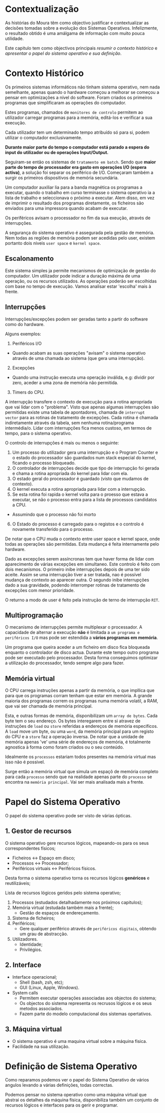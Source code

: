 # Contextualização

As histórias do Moura têm como objectivo justificar e contextualizar as decisões tomadas sobre a evolução dos Sistemas Operativos. Infelizmente, o resultado obtido é uma amálgama de informação com muito pouca utilidade.

Este capitulo tem como objectivos principais *resumir o contexto histórico* e *apresentar o papel do sistema operativo e sua definição*.

# Contexto Histórico

Os primeiros sistemas informáticos não tinham sistema operativo, nem nada semelhante, apenas quando o hardware começou a melhorar se começou a pensar em optimizações a nível do software. Foram criados os primeiros programas que simplificaram as operações do computador.

Estes programas, chamados de `monitores de controlo` permitem ao utilizador carregar programas para a memória, editá-los e verificar a sua execução.

Cada utilizador tem um determinado tempo atribuído só para si, podem utilizar o computador exclusivamente.

**Durante maior parte do tempo o computador está parado a espera do input do utilizador ou de operações Input/Output.**


Seguiram-se então os sistemas de `tratamento em batch`. Sendo que **maior parte do tempo de processador era gasto em operações I/O (espera activa)**, a solução foi separar os periférico de I/O.
Começaram também a surgir os primeiros dispositivos de memória secundária.

Um computador auxiliar lia para a banda magnética os programas a executar, quando o trabalho em curso terminasse o sistema operativo ia a lista de trabalho e seleccionava o próximo a executar. Alem disso, em vez de imprimir o resultado dos programas diretamente, os ficheiros são enviados para uma impressora quando acabam de executar.

Os periféricos avisam o processador no fim da sua exeução, através de interrupções.


A segurança do sistema operativo é assegurada pela gestão de memória. Nem todas as regiões de memória podem ser acedidas pelo user, existem portanto dois niveis `user space` e `kernel space`.

## Escalonamento

Este sistema simples ja permite mecanismos de optimização de gestão do computador. Um utilizador pode indicar a duração máxima de uma operação, ou os recursos utilizados. As operações poderão ser escolhidas com base no tempo de execução. Vamos analisar estar 'escolha' mais à frente.

## Interrupções

Interrupções/excepções podem ser geradas tanto a partir do software como do hardware.

Alguns exemplos:
1. Periféricos I/O
  * Quando acabam as suas operações "avisam" o sistema operativo através de uma chamada ao sistema (que gera uma interrupção).
2. Excepções
  * Quando uma instrução executa uma operação inválida, e.g: dividir por zero, aceder a uma zona de memória não permitida.
3. Timers do CPU.

A interrupção transfere o contexto de execução para a rotina apropriada que vai lidar com o "problema". Visto que apenas algumas interrupções são permitidas existe uma tabela de apontadores, chamada de `interrupt vector` para as rotinas de tratamento de excepções. Cada rotina é chamada indiretamente através da tabela, sem nenhuma rotina/programa intermédia/o. Lidar com interrupções fica menos custoso, em termos de tempo, para o sistema operativo.

O controlo de interrupções é mais ou menos o seguinte:
1. Um processo do utilizador gera uma interrupção e o Program Counter e o estado do processador são guardados num stack especial do kernel, ficando o processo bloqueado.
2. O controlador de interrupções decide que tipo de interrupção foi gerada e chama a rotina apropriada do kernel para lidar com ela.
3. O estado geral do processador é guardado (visto que mudamos de contexto).
4. O kernel executa a rotina apropriada para lidar com a interrupção.
5. Se esta rotina foi rapida o kernel volta para o proesso que estava a executar, se não o processo entra para a lista de processos candidatos a CPU.
  * Assumindo que o processo não foi morto
6. O Estado do processo é carregado para o registos e o controlo é novamente transferido para o processo.

De notar que o CPU muda o contexto entre user space e kernel space, onde todas as operações são permitidas. Esta mudança é feita internamente pelo hardware.

Dado as excepções serem assíncronas tem que haver forma de lidar com aparecimento de várias excepções em simultaneo. Este controlo é feito com dois mecanismos.
O primeiro inibe interrupções depois de uma ter sido aceite. Assim se uma interrupção tiver a ser tratada, nao é possível mudança de contexto ao aparecer outra.
O segundo inibe interrupções dado a sua gravidade, podendo interromper rotinas de tratamento de excepções com menor prioridade.

O returno a modo de user é feito pela instrução de terno de interrupção  `RIT`.

## Multiprogramação

O mecanismo de interrupções permite multiplexar o processador.
A capacidade de alternar a execução **não** é limitada a `um programa e periféricos I/O` mas pode ser estendida a **vários programas em memória**.

Um programa que queira aceder a um ficheiro em disco fica bloqueada enquanto o controlador de disco actua. Durante este tempo outro programa pode ser executado pelo processador.
Desta forma conseguimos optimizar a utilização do processador, tendo sempre algo para fazer.

## Memória virtual

O CPU carrega instruções apenas a partir da memória, o que impllica que para que os programas corram tenham que estar em memória. A grande maioria dos programas correm os programas numa memória volatil, a RAM, que vai ser chamada de memória principal.

Esta, e outras formas de memória, disponibilizam um `array de bytes`. Cada byte tem o seu endereço. Os bytes interegarem entre si atravez de instruções de `load` ou `store` referidas a endereços de memória especificos.
A `load` move um byte, ou uma `word`, da memória principal para um registo do CPU e a `store` faz a operação inversa.
De notar que a unidade de memória apenas 've' uma série de endereços de memória, é totalmente agnostica à forma como foram criados ou o seu conteúdo.

Idealmente os `processos` estariam todos presentes na memória virtual mas isso não é possivel.

Surge então a memória virtual que simula um espaçõ de memória completo para cada `processo` sendo que na realidade apenas parte do `processo` se encontra na `memória principal`. Vai ser mais analisada mais a frente.

# Papel do Sistema Operativo

O papel do sistema operativo pode ser visto de várias ópticas.

## 1. Gestor de recursos
O sistema operativo gere recursos lógicos, mapeando-os para os seus correspondentes físicos;
  * Ficheiros <-> Espaço em disco;
  * Processos <-> Processador;
  * Periféricos virtuais <-> Periféricos físicos.

Desta forma o sistema operativo torna os recursos lógicos **genéricos** e reutilizáveis;

Lista de recursos lógicos geridos pelo sistema operativo;
 1. Processos (estudados detalhadamente nos próximos capitulos);
 2. Memória virtual (estudada também mais a frente);
    * Gestão de espaços de endereçamento.
 3. Sistema de ficheiros;
 4. Periféricos;
    * Gere qualquer periférico através de `periféricos digitais`, obtendo um grau de abstracção.
 5. Utilizadores.
    * Identidade;
    * Privilégios.

## 2. Interface
 * Interface operacional;
   * Shell (bash, zsh, etc);
   * GUI (Linux, Apple, Windows).
* System calls
   * Permitem executar operações associadas aos objectos do sistema;
   * Os objectos do sistema representa os recrusos lógicos e os seus metodos associados.
   * Fazem parte do modelo computacional dos sistemas opertativos.

## 3. Máquina virtual
 * O sistema operativo é uma maquina virtual sobre a máquina fisica.
 * Facilidade na sua utilização.

# Definição de Sistema Operativo

Como reparamos podemos ver o papel do Sistema Operativo de vários angulos levando a várias definições, todas correctas.

Podemos pensar no sistema operativo como uma máquina virtual que abstrai os detalhes da máquina física, disponibiliza também um conjunto de recursos lógicos e interfaces para os gerir e programar.
